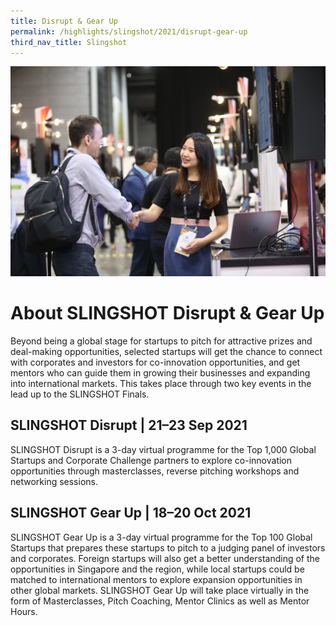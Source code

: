 ```yaml
---
title: Disrupt & Gear Up
permalink: /highlights/slingshot/2021/disrupt-gear-up
third_nav_title: Slingshot
---
```

![Alt text for image on Isomer site](/images/Connections%202.jpg)
# About SLINGSHOT Disrupt & Gear Up
Beyond being a global stage for startups to pitch for attractive prizes and deal-making opportunities, selected startups will get the chance to connect with corporates and investors for co-innovation opportunities, and get mentors who can guide them in growing their businesses and expanding into international markets. This takes place through two key events in the lead up to the SLINGSHOT Finals. 

## SLINGSHOT Disrupt | 21–23 Sep 2021

SLINGSHOT Disrupt is a 3-day virtual programme for the Top 1,000 Global Startups and Corporate Challenge partners to explore co-innovation opportunities through masterclasses, reverse pitching workshops and networking sessions.  

## SLINGSHOT Gear Up | 18–20 Oct 2021

SLINGSHOT Gear Up is a 3-day virtual programme for the Top 100 Global Startups that prepares these startups to pitch to a judging panel of investors and corporates. Foreign startups will also get a better understanding of the opportunities in Singapore and the region, while local startups could be matched to international mentors to explore expansion opportunities in other global markets. SLINGSHOT Gear Up will take place virtually in the form of Masterclasses, Pitch Coaching, Mentor Clinics as well as Mentor Hours.